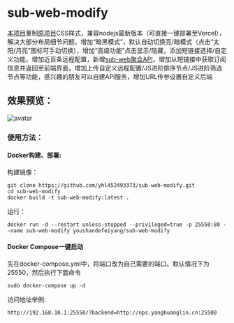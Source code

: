 # sub-web-modify
[本项目](https://suburl.v1.mk)重制[原项目](https://github.com/CareyWang/sub-web)CSS样式，兼容nodejs最新版本（可直接一键部署至Vercel），解决大部分布局细节问题，增加“暗黑模式”，默认自动切换亮/暗模式（点击“太阳/月亮”图标可手动切换），增加“高级功能”点击显示/隐藏，添加短链接选择/自定义功能，增加近百条远程配置，新增[sub-web聚合API](https://github.com/youshandefeiyang/sub-web-api)，增加从短链接中获取订阅信息并返回至前端界面，增加上传自定义远程配置/JS进阶排序节点/JS进阶筛选节点等功能，感兴趣的朋友可以自建API服务，增加URL传参设置自定义后端<br/>
## 效果预览：
![avatar](https://raw.githubusercontent.com/youshandefeiyang/webcdn/main/sub-web-modify.GIF)
### 使用方法：
#### Docker构建、部署:
构建镜像：
```shell
git clone https://github.com/yhl452493373/sub-web-modify.git
cd sub-web-modify
docker build -t sub-web-modify:latest .
```
运行：
```shell
docker run -d --restart unless-stopped --privileged=true -p 25550:80 --name sub-web-modify youshandefeiyang/sub-web-modify
```
#### Docker Compose一键启动
先在docker-compose.yml中，将端口改为自己需要的端口。默认情况下为25550，然后执行下面命令
```shell
sudo docker-compose up -d
```
访问地址举例:
```
http://192.168.10.1:25550/?backend=http://nps.yanghuanglin.cn:25500
```
